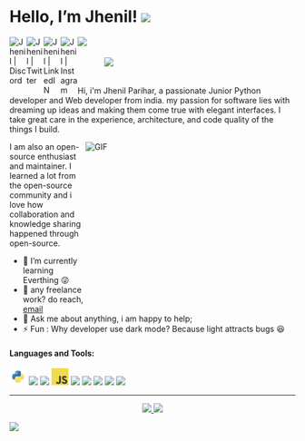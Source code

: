 <h1> Hello, I’m Jhenil! <a href="https://jhenilparihar.github.io/resume-website/"><img src="https://media.giphy.com/media/hvRJCLFzcasrR4ia7z/giphy.gif" width="30"></a></h1>
  
<a href="https://discord.gg/kNjpgMfS2Q">
  <img align="left" alt="Jhenil | Discord" width="30" src="https://raw.githubusercontent.com/peterthehan/peterthehan/master/assets/discord.svg" />
</a>
<a href="https://twitter.com/JhenilParihar">
  <img align="left" alt="Jhenil | Twitter" width="30" src="https://raw.githubusercontent.com/peterthehan/peterthehan/master/assets/twitter.svg" />
</a>
<a href="https://linkedin.com/in/jhenil-parihar-44051a216">
  <img align="left" alt="Jhenil | LinkedIN" width="30" src="https://raw.githubusercontent.com/peterthehan/peterthehan/master/assets/linkedin.svg" />
</a>
<a href="https://instagram.com/jhenil_parihar">
  <img align="left" alt="Jhenil | Instagram" width="30" src="https://user-images.githubusercontent.com/83356501/129452050-d0157287-2350-4999-95b9-ea9e8a27639b.png" />
</a>

<a href="https://jhenilparihar.github.io/resume-website/">
<img src="https://profile-counter.glitch.me/jhenilparihar/count.svg" height=32 />
</a>
<br>
<br>
<span>&nbsp &nbsp &nbsp &nbsp &nbsp &nbsp  <a href="https://jhenilparihar.github.io/resume-website/"> <img src="https://dabuttonfactory.com/button.png?t=Check+Out+My+Website&f=Open+Sans-Bold&ts=18&tc=c9d1d9&hp=70&vp=12&c=10&bgt=unicolored&bgc=21262d&bs=1&bc=666" /></a></span>
<br>
<br>

<!-- <a href="https://jhenilparihar.github.io/resume-website/">Check Out My Website</a> -->

Hi, i'm Jhenil Parihar, a passionate <!--self-taught--> Junior Python developer and Web developer from india. my passion for software lies with dreaming up ideas and making them come true with elegant interfaces. I take great care in the experience, architecture, and code quality of the things I build.

<a href="https://jhenilparihar.github.io/resume-website/">
<img align="right" alt="GIF" src="https://cdn.dribbble.com/users/2131993/screenshots/4948736/thoughtworks-gif_dribbble.gif" width="370" height="270" />
</a>

I am also an open-source enthusiast and maintainer. I learned a lot from the open-source community and i love how collaboration and knowledge sharing happened through open-source.

<ul>
<li> 🌱 I’m currently learning Everthing 😜 </li>
<li> 💼 any freelance work? do reach, <a href="mailto:jhenilparihar@gmail.com">email</a></li>
<li> 💬 Ask me about anything, i am happy to help; </li>
<li> ⚡ Fun : Why developer use dark mode? Because light attracts bugs 😆</li>
</ul>

<h4>Languages and Tools:</h4>

<code><img height="30" src="https://raw.githubusercontent.com/github/explore/80688e429a7d4ef2fca1e82350fe8e3517d3494d/topics/python/python.png"></code>
<code><img height="30" src="https://user-images.githubusercontent.com/83356501/129471430-84dafc4c-081c-4c6b-b71c-10c1eec7b8e0.png"></code>
<code><img height="30" src="https://user-images.githubusercontent.com/83356501/129471467-28ae9844-0ad9-40ca-a4fc-8adbc0799686.png"></code>
<code><img height="30" src="https://raw.githubusercontent.com/github/explore/80688e429a7d4ef2fca1e82350fe8e3517d3494d/topics/javascript/javascript.png"></code>
<code><img height="30" src="https://user-images.githubusercontent.com/83356501/134815830-9cfaa88d-240c-4617-a266-6e50a7792a97.png"></code>
<code><img height="30" src="https://user-images.githubusercontent.com/83356501/129472515-1dff23a2-06ba-40c9-a0fa-3e08d42a8f09.png"></code>
<code><img height="30" src="https://user-images.githubusercontent.com/83356501/129472755-f48047f1-7d3f-40a2-9db8-0472bd8d4ec5.png"></code>
<code><img height="30" src="https://user-images.githubusercontent.com/83356501/129473343-d1e34adb-a530-4e88-9076-e6c8ca9d5fae.png"></code>
<code><img height="30" src="https://user-images.githubusercontent.com/83356501/134815738-ebaca0c6-29f3-481f-910a-0dd7dcaf27a3.png"></code>

<!-- If you like what i do, maybe consider buying me a coffee <br> 🥺👉👈
<br><br>
<a href="https://www.buymeacoffee.com/jhenilparihar" target="_blank"><img src="https://cdn.buymeacoffee.com/buttons/v2/default-red.png" alt="Buy Me A Coffee" width="150" ></a>
<br> -->
<p>
  <hr>
<p>
<p align="center">
  <a href="https://jhenilparihar.github.io/resume-website/">
  <img width="400" src="https://github-readme-stats.vercel.app/api?username=jhenilparihar&show_icons=true&theme=tokyonight" />
  <img width="400" src="https://github-readme-streak-stats.herokuapp.com/?user=jhenilparihar&theme=tokyonight" />
  </a>
</p>
<p>
 <a href="#">
    <img src="https://activity-graph.herokuapp.com/graph?username=aromalsanthosh&bg_color=000000&color=1cfdee&line=11ff00&point=08e7cd&area=true&hide_border=true"/>
  </a>
</p>
